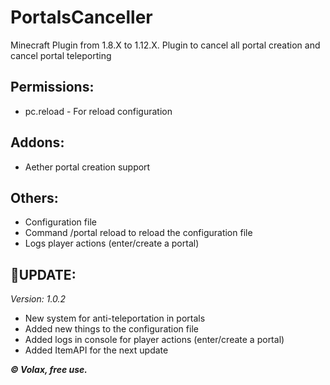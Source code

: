 # PortalsCanceller
Minecraft Plugin from 1.8.X to 1.12.X. Plugin to cancel all portal creation and cancel portal teleporting


**Permissions:**
----------------------------
- pc.reload - For reload configuration

**Addons:**
--------------------------
- Aether portal creation support

**Others:**
-----------------
- Configuration file
- Command /portal reload to reload the configuration file
- Logs player actions (enter/create a portal)

🔧**UPDATE:**
-----------------
*Version: 1.0.2*
- New system for anti-teleportation in portals 
- Added new things to the configuration file
- Added logs in console for player actions (enter/create a portal)
- Added ItemAPI for the next update

***© Volax, free use.***
